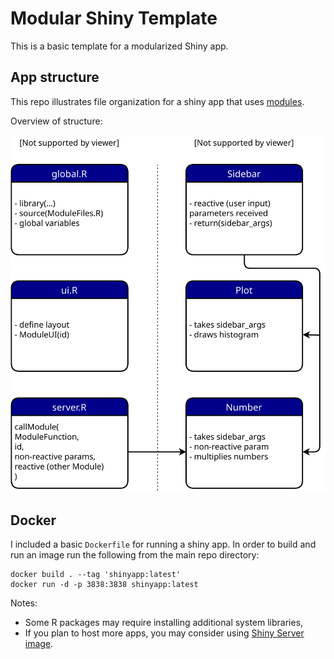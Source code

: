 # Modular Shiny Template

This is a basic template for a modularized Shiny app. 

## App structure

This repo illustrates file organization for a shiny app that uses [modules](https://shiny.rstudio.com/articles/modules.html).

Overview of structure:

<img src="https://raw.githubusercontent.com/ppatrzyk/modular-shiny-template/master/modular-shiny.svg?sanitize=true">

## Docker

I included a basic `Dockerfile` for running a shiny app. In order to build and run an image run the following from the main repo directory:

```
docker build . --tag 'shinyapp:latest'
docker run -d -p 3838:3838 shinyapp:latest
```

Notes:

* Some R packages may require installing additional system libraries,
* If you plan to host more apps, you may consider using [Shiny Server image](https://github.com/rocker-org/shiny).